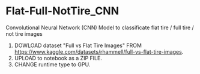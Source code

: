 # Flat-Full-NotTire_CNN
Convolutional Neural Network (CNN) Model to classificate flat tire / full tire / not tire images

1. DOWLOAD dataset "Full vs Flat Tire Images" FROM https://www.kaggle.com/datasets/rhammell/full-vs-flat-tire-images.
2. UPLOAD to notebook as a ZIP FILE.
3. CHANGE runtime type to GPU.
